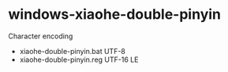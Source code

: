 # windows-xiaohe-double-pinyin
Character encoding  
- xiaohe-double-pinyin.bat UTF-8
- xiaohe-double-pinyin.reg UTF-16 LE